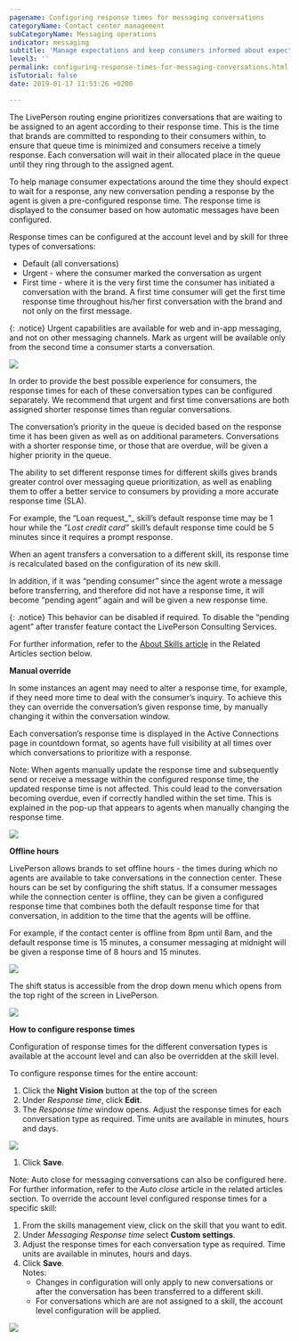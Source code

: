 ```yaml
---
pagename: Configuring response times for messaging conversations
categoryName: Contact center management
subCategoryName: Messaging operations
indicator: messaging
subtitle: 'Manage expectations and keep consumers informed about expected wait times '
level3: ''
permalink: configuring-response-times-for-messaging-conversations.html
isTutorial: false
date: 2019-01-17 11:53:26 +0200

---
```

The LivePerson routing engine prioritizes conversations that are waiting to be assigned to an agent according to their response time. This is the time that brands are committed to responding to their consumers within, to ensure that queue time is minimized and consumers receive a timely response. Each conversation will wait in their allocated place in the queue until they ring through to the assigned agent.

To help manage consumer expectations around the time they should expect to wait for a response, any new conversation pending a response by the agent is given a pre-configured response time. The response time is displayed to the consumer based on how automatic messages have been configured.

Response times can be configured at the account level and by skill for three types of conversations:

* Default  (all conversations)
* Urgent  - where the consumer marked the conversation as urgent
* First time - where it is the very first time the consumer has initiated a conversation with the brand. A first time consumer will get the first time response time throughout his/her first conversation with the brand and not only on the first message.

{: .notice}
Urgent capabilities are available for web and in-app messaging, and not on other messaging channels. Mark as urgent will be available only from the second time a consumer starts a conversation.

![](/img/config-response-time-1.png)

In order to provide the best possible experience for consumers, the response times for each of these conversation types can be configured separately. We recommend that urgent and first time conversations are both assigned shorter response times than regular conversations.

The conversation’s priority in the queue is decided based on the response time it has been given as well as on additional parameters. Conversations with a shorter response time, or those that are overdue, will be given a higher priority in the queue.

The ability to set different response times for different skills gives brands greater control over messaging queue prioritization, as well as enabling them to offer a better service to consumers by providing a more accurate response time (SLA).

For example, the “Loan request_”_ skill’s default response time may be 1 hour while the _”Lost credit card”_ skill’s default response time could be 5 minutes since it requires a prompt response.

When an agent transfers a conversation to a different skill, its response time is recalculated based on the configuration of its new skill.

In addition, if it was “pending consumer” since the agent wrote a message before transferring, and therefore did not have a response time, it will become “pending agent” again and will be given a new response time.

{: .notice}
This behavior can be disabled if required. To disable the “pending agent” after transfer feature contact the LivePerson Consulting Services.

For further information, refer to the [About Skills article]() in the Related Articles section below.

**Manual override**

In some instances an agent may need to alter a response time, for example, if they need more time to deal with the consumer’s inquiry. To achieve this they can override the conversation’s given response time, by manually changing it within the conversation window.

Each conversation’s response time is displayed in the Active Connections page in countdown format, so agents have full visibility at all times over which conversations to prioritize with a response.

Note: When agents manually update the response time and subsequently send or receive a message within the configured response time, the updated response time is not affected. This could lead to the conversation becoming overdue, even if correctly handled within the set time. This is explained in the pop-up that appears to agents when manually changing the response time.

![](/img/config-response-time-1.png)

**Offline hours**

LivePerson allows brands to set offline hours - the times during which no agents are available to take conversations in the connection center. These hours can be set by configuring the shift status. If a consumer messages while the connection center is offline, they can be given a configured response time that combines both the default response time for that conversation, in addition to the time that the agents will be offline.

For example, if the contact center is offline from 8pm until 8am, and the default response time is 15 minutes, a consumer messaging at midnight will be given a response time of 8 hours and 15 minutes.

![](/img/config-response-times-4.png)

The shift status is accessible from the drop down menu which opens from the top right of the screen in LivePerson.

![](/img/config-response-times-5.png)

**How to configure response times**

Configuration of response times for the different conversation types is available at the account level and can also be overridden at the skill level.

To configure response times for the entire account:

1. Click the **Night Vision** button at the top of the screen
2. Under _Response time_, click **Edit**.
3. The _Response time_ window opens. Adjust the response times for each conversation type as required. Time units are available in minutes, hours and days.

![](/img/config-response-times-6.png)

1. Click **Save**.

Note: Auto close for messaging conversations can also be configured here. For further information, refer to the _Auto close_ article in the related articles section. To override the account level configured response times for a specific skill:

1. From the skills management view, click on the skill that you want to edit.
2. Under _Messaging Response time_ select **Custom settings**.
3. Adjust the response times for each conversation type as required. Time units are available in minutes, hours and days.
4. Click **Save**.  
   Notes:
   * Changes in configuration will only apply to new conversations or after the conversation has been transferred to a different skill.
   * For conversations which are are not assigned to a skill, the account level configuration will be applied.

![](/img/config-response-times-7.png)